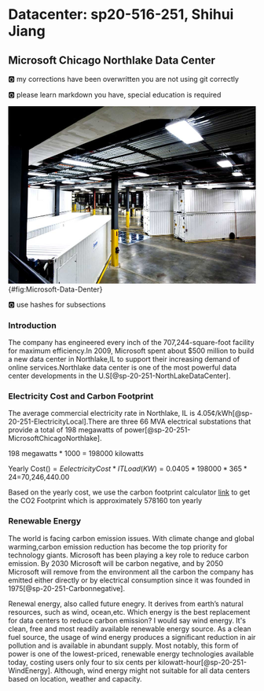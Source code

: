 # Datacenter: sp20-516-251, Shihui Jiang

## Microsoft Chicago Northlake Data Center

:o2: my corrections have been overwritten you are not using git correctly

:o2: please learn markdown you have, special education is required


![](images/datacenter.jpg){#fig:Microsoft-Data-Denter}


:o2: use hashes for subsections

### Introduction

The company has engineered every inch of the 707,244-square-foot
facility for maximum efficiency.In 2009, Microsoft spent about $500
million to build a new data center in Northlake,IL to support their
increasing demand of online services.Northlake data center is one of the
most powerful data center developments in the
U.S[@sp-20-251-NorthLakeDataCenter].

### Electricity Cost and Carbon Footprint

The average commercial electricity rate in Northlake, IL is 4.05¢/kWh[@sp-20-251-ElectricityLocal].There are three 66 MVA electrical substations that provide a total of 198 megawatts of power[@sp-20-251-MicrosoftChicagoNorthlake].

198 megawatts * 1000 = 198000 kilowatts

Yearly Cost($) = Eelectricity Cost * IT Load(KW) = 0.0405*198000*365*24=$70,246,440.00

Based on the yearly cost, we use the carbon footprint calculator [link](
https://www.se.com/ww/en/work/solutions/system/s1/data-center-and-network-systems/trade-off-tools/data-center-carbon-footprint-comparison-calculator/) to get the CO2 Footprint which is approximately 578160 ton yearly 



### Renewable Energy

The world is facing carbon emission issues. With climate change and
global warming,carbon emission reduction has become the top priority for
technology giants. Microsoft has been playing a key role to reduce
carbon emission. By 2030 Microsoft will be carbon negative, and by 2050
Microsoft will remove from the environment all the carbon the company
has emitted either directly or by electrical consumption since it was
founded in 1975[@sp-20-251-Carbonnegative].


Renewal energy, also called future enegry. It derives from earth’s
natural resources, such as wind, ocean,etc. Which energy is the best
replacement for data centers to reduce carbon emission? I would say wind
energy. It's clean, free and most readily available renewable energy
source. As a clean fuel source, the usage of wind energy produces a
significant reduction in air pollution and is available in abundant
supply. Most notably, this form of power is one of the lowest-priced,
renewable energy technologies available today, costing users only four
to six cents per kilowatt-hour[@sp-20-251-WindEnergy]. Although, wind
energy might not suitable for all data centers based on location,
weather and capacity.




           







